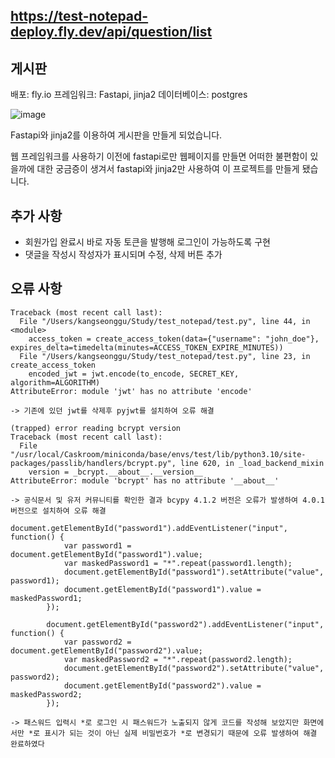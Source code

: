 ## https://test-notepad-deploy.fly.dev/api/question/list

## 게시판

배포: fly.io
프레임워크: Fastapi, jinja2
데이터베이스: postgres

![image](https://github.com/KANGSEONGGU4/Noticeboard/assets/132239219/70fa3a36-bbf0-47b9-ba24-141f887e998a)


Fastapi와 jinja2를 이용하여 게시판을 만들게 되었습니다.

웹 프레임워크를 사용하기 이전에 fastapi로만 웹페이지를 만들면 어떠한 불편함이 있을까에 대한 궁금증이 생겨서 fastapi와 jinja2만 사용하여 이 프로젝트를 만들게 됐습니다.

## 추가 사항
- 회원가입 완료시 바로 자동 토큰을 발행해 로그인이 가능하도록 구현
- 댓글을 작성시 작성자가 표시되며 수정, 삭제 버튼 추가


## 오류 사항

```
Traceback (most recent call last):
  File "/Users/kangseonggu/Study/test_notepad/test.py", line 44, in <module>
    access_token = create_access_token(data={"username": "john_doe"}, expires_delta=timedelta(minutes=ACCESS_TOKEN_EXPIRE_MINUTES))
  File "/Users/kangseonggu/Study/test_notepad/test.py", line 23, in create_access_token
    encoded_jwt = jwt.encode(to_encode, SECRET_KEY, algorithm=ALGORITHM)
AttributeError: module 'jwt' has no attribute 'encode'
```

```
-> 기존에 있던 jwt를 삭제후 pyjwt를 설치하여 오류 해결
```

```
(trapped) error reading bcrypt version
Traceback (most recent call last):
  File "/usr/local/Caskroom/miniconda/base/envs/test/lib/python3.10/site-packages/passlib/handlers/bcrypt.py", line 620, in _load_backend_mixin
    version = _bcrypt.__about__.__version__
AttributeError: module 'bcrypt' has no attribute '__about__'
```
```
-> 공식문서 및 유저 커뮤니티를 확인한 결과 bcypy 4.1.2 버전은 오류가 발생하여 4.0.1 버전으로 설치하여 오류 해결
```

```
document.getElementById("password1").addEventListener("input", function() {
            var password1 = document.getElementById("password1").value;
            var maskedPassword1 = "*".repeat(password1.length);
            document.getElementById("password1").setAttribute("value", password1);
            document.getElementById("password1").value = maskedPassword1;
        });
        
        document.getElementById("password2").addEventListener("input", function() {
            var password2 = document.getElementById("password2").value;
            var maskedPassword2 = "*".repeat(password2.length);
            document.getElementById("password2").setAttribute("value", password2);
            document.getElementById("password2").value = maskedPassword2;
        });
```

```
-> 패스워드 입력시 *로 로그인 시 패스워드가 노출되지 않게 코드를 작성해 보았지만 화면에서만 *로 표시가 되는 것이 아닌 실제 비밀번호가 *로 변경되기 때문에 오류 발생하여 해결 완료하였다
```

